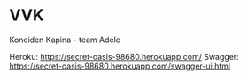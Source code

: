 # VVK
Koneiden Kapina - team Adele


Heroku: https://secret-oasis-98680.herokuapp.com/
Swagger: https://secret-oasis-98680.herokuapp.com/swagger-ui.html
